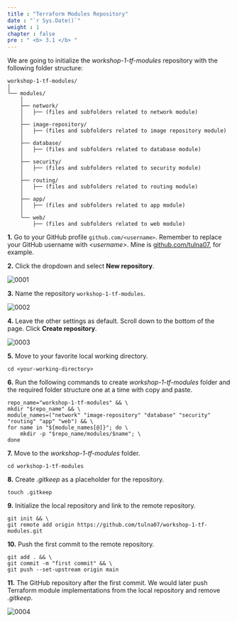 ```yaml
---
title : "Terraform Modules Repository"
date : "`r Sys.Date()`"
weight : 1
chapter : false
pre : " <b> 3.1 </b> "
---
```


We are going to initialize the *workshop-1-tf-modules* repository with the following folder structure:

```git
workshop-1-tf-modules/
│
└── modules/
    │
    ├── network/
    │   ├── (files and subfolders related to network module)
    │
    ├── image-repository/
    │   ├── (files and subfolders related to image repository module)
    │
    ├── database/
    │   ├── (files and subfolders related to database module)
    │
    ├── security/
    │   ├── (files and subfolders related to security module)
    │
    ├── routing/
    │   ├── (files and subfolders related to routing module)
    │
    ├── app/
    │   ├── (files and subfolders related to app module)
    │
    └── web/
        ├── (files and subfolders related to web module)

```

**1.** Go to your GitHub profile `github.com/<username>`. Remember to replace your GitHub username with *\<username\>*. Mine is [github.com/tulna07](https://github.com/tulna07), for example.

**2.** Click the dropdown and select **New repository**.

![0001](/images/3/1/0001.svg?featherlight=false&width=100pc)

**3.** Name the repository `workshop-1-tf-modules`.

![0002](/images/3/1/0002.svg?featherlight=false&width=100pc)

**4.** Leave the other settings as default. Scroll down to the bottom of the page. Click **Create repository**.

![0003](/images/3/1/0003.svg?featherlight=false&width=100pc)

**5.** Move to your favorite local working directory.

```git
cd <your-working-directory>
```

**6.** Run the following commands to create *workshop-1-tf-modules* folder and the required folder structure one at a time with copy and paste.

```git
repo_name="workshop-1-tf-modules" && \
mkdir "$repo_name" && \
module_names=("network" "image-repository" "database" "security" "routing" "app" "web") && \
for name in "${module_names[@]}"; do \
    mkdir -p "$repo_name/modules/$name"; \
done
```

**7.** Move to the *workshop-1-tf-modules* folder.

```git
cd workshop-1-tf-modules
```

**8.** Create *.gitkeep* as a placeholder for the repository.

```git
touch .gitkeep
```

**9.** Initialize the local repository and link to the remote repository.

```git
git init && \
git remote add origin https://github.com/tulna07/workshop-1-tf-modules.git
```

**10.** Push the first commit to the remote repository.

```git
git add . && \
git commit -m "first commit" && \
git push --set-upstream origin main
```

**11.** The GitHub repository after the first commit. We would later push Terraform module implementations from the local repository and remove *.gitkeep*. 

![0004](/images/3/1/0004.svg?featherlight=false&width=100pc)


